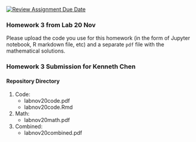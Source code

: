 [![Review Assignment Due Date](https://classroom.github.com/assets/deadline-readme-button-24ddc0f5d75046c5622901739e7c5dd533143b0c8e959d652212380cedb1ea36.svg)](https://classroom.github.com/a/fEa6b71E)
### Homework 3 from Lab 20 Nov

Please upload the code you use for this homework (in the form of Jupyter notebook, R markdown file, etc) and a separate `pdf` file with the mathematical solutions. 

### Homework 3 Submission for Kenneth Chen

#### Repository Directory

1. Code:
    - labnov20code.pdf
    - labnov20code.Rmd
2. Math:
    - labnov20math.pdf
3. Combined:
    - labnov20combined.pdf
